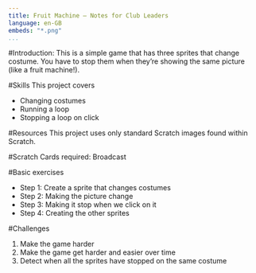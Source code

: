 ```yaml
---
title: Fruit Machine — Notes for Club Leaders
language: en-GB
embeds: "*.png"
...
```


#Introduction:
This is a simple game that has three sprites that change costume. You have to stop them when they’re showing the same picture (like a fruit machine!).

#Skills
This project covers

- Changing costumes
- Running a loop
- Stopping a loop on click

#Resources
This project uses only standard Scratch images found within Scratch.

#Scratch Cards required:
Broadcast

#Basic exercises
* Step 1: Create a sprite that changes costumes 
* Step 2: Making the picture change
* Step 3: Making it stop when we click on it 
* Step 4: Creating the other sprites

#Challenges
1. Make the game harder
2. Make the game get harder and easier over time
3. Detect when all the sprites have stopped on the same costume

